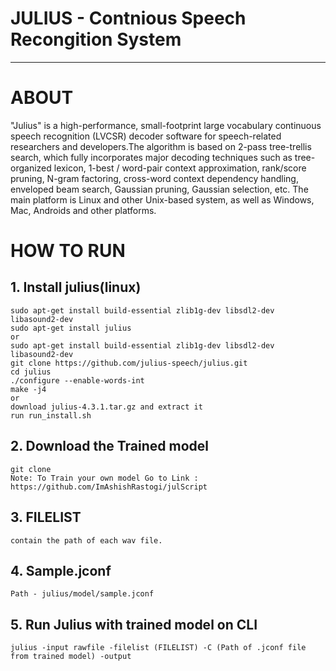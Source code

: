 # JULIUS - Contnious Speech Recongition System
---------------------------------------------

# ABOUT 
"Julius" is a high-performance, small-footprint large vocabulary continuous 
speech recognition (LVCSR) decoder software for speech-related researchers 
and developers.The algorithm is based on 2-pass tree-trellis search, which 
fully incorporates major decoding techniques such as tree-organized lexicon, 
1-best / word-pair context approximation, rank/score pruning, N-gram 
factoring, cross-word context dependency handling, enveloped beam search, 
Gaussian pruning, Gaussian selection, etc. 
The main platform is Linux and other Unix-based system, as well as Windows, 
Mac, Androids and other platforms.


# HOW TO RUN 

## 1. Install julius(linux)
    sudo apt-get install build-essential zlib1g-dev libsdl2-dev libasound2-dev
    sudo apt-get install julius
    or
    sudo apt-get install build-essential zlib1g-dev libsdl2-dev libasound2-dev
    git clone https://github.com/julius-speech/julius.git
    cd julius
    ./configure --enable-words-int
    make -j4
    or 
    download julius-4.3.1.tar.gz and extract it
    run run_install.sh 
## 2. Download the Trained model 
    git clone 
    Note: To Train your own model Go to Link : https://github.com/ImAshishRastogi/julScript
## 3. FILELIST
    contain the path of each wav file.

## 4. Sample.jconf
    Path - julius/model/sample.jconf
    
## 5. Run Julius with trained model on CLI

    julius -input rawfile -filelist (FILELIST) -C (Path of .jconf file from trained model) -output


